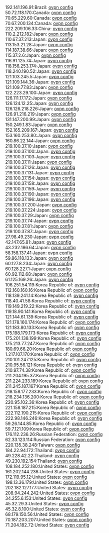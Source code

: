 192.141.196.91:Brazil: [ovpn config](vpn/192_141_196_91.ovpn)  
50.72.118.170:Canada: [ovpn config](vpn/50_72_118_170.ovpn)  
70.65.229.60:Canada: [ovpn config](vpn/70_65_229_60.ovpn)  
70.67.200.134:Canada: [ovpn config](vpn/70_67_200_134.ovpn)  
222.209.106.33:China: [ovpn config](vpn/222_209_106_33.ovpn)  
110.2.212.182:Japan: [ovpn config](vpn/110_2_212_182.ovpn)  
110.67.37.213:Japan: [ovpn config](vpn/110_67_37_213.ovpn)  
113.153.21.28:Japan: [ovpn config](vpn/113_153_21_28.ovpn)  
114.187.38.66:Japan: [ovpn config](vpn/114_187_38_66.ovpn)  
115.37.2.6:Japan: [ovpn config](vpn/115_37_2_6.ovpn)  
116.91.125.74:Japan: [ovpn config](vpn/116_91_125_74.ovpn)  
118.156.253.174:Japan: [ovpn config](vpn/118_156_253_174.ovpn)  
118.240.190.52:Japan: [ovpn config](vpn/118_240_190_52.ovpn)  
121.103.245.5:Japan: [ovpn config](vpn/121_103_245_5.ovpn)  
121.109.144.36:Japan: [ovpn config](vpn/121_109_144_36.ovpn)  
121.109.77.83:Japan: [ovpn config](vpn/121_109_77_83.ovpn)  
122.223.29.100:Japan: [ovpn config](vpn/122_223_29_100.ovpn)  
126.111.17.172:Japan: [ovpn config](vpn/126_111_17_172.ovpn)  
126.124.12.25:Japan: [ovpn config](vpn/126_124_12_25.ovpn)  
126.126.218.226:Japan: [ovpn config](vpn/126_126_218_226.ovpn)  
126.91.216.219:Japan: [ovpn config](vpn/126_91_216_219.ovpn)  
131.147.200.99:Japan: [ovpn config](vpn/131_147_200_99.ovpn)  
150.249.1.83:Japan: [ovpn config](vpn/150_249_1_83.ovpn)  
152.165.209.167:Japan: [ovpn config](vpn/152_165_209_167.ovpn)  
153.160.253.80:Japan: [ovpn config](vpn/153_160_253_80.ovpn)  
160.86.22.144:Japan: [ovpn config](vpn/160_86_22_144.ovpn)  
219.100.37.10:Japan: [ovpn config](vpn/219_100_37_10.ovpn)  
219.100.37.100:Japan: [ovpn config](vpn/219_100_37_100.ovpn)  
219.100.37.103:Japan: [ovpn config](vpn/219_100_37_103.ovpn)  
219.100.37.11:Japan: [ovpn config](vpn/219_100_37_11.ovpn)  
219.100.37.126:Japan: [ovpn config](vpn/219_100_37_126.ovpn)  
219.100.37.131:Japan: [ovpn config](vpn/219_100_37_131.ovpn)  
219.100.37.154:Japan: [ovpn config](vpn/219_100_37_154.ovpn)  
219.100.37.158:Japan: [ovpn config](vpn/219_100_37_158.ovpn)  
219.100.37.159:Japan: [ovpn config](vpn/219_100_37_159.ovpn)  
219.100.37.190:Japan: [ovpn config](vpn/219_100_37_190.ovpn)  
219.100.37.196:Japan: [ovpn config](vpn/219_100_37_196.ovpn)  
219.100.37.200:Japan: [ovpn config](vpn/219_100_37_200.ovpn)  
219.100.37.224:Japan: [ovpn config](vpn/219_100_37_224.ovpn)  
219.100.37.29:Japan: [ovpn config](vpn/219_100_37_29.ovpn)  
219.100.37.74:Japan: [ovpn config](vpn/219_100_37_74.ovpn)  
219.100.37.81:Japan: [ovpn config](vpn/219_100_37_81.ovpn)  
219.100.37.87:Japan: [ovpn config](vpn/219_100_37_87.ovpn)  
27.98.49.230:Japan: [ovpn config](vpn/27_98_49_230.ovpn)  
42.147.65.81:Japan: [ovpn config](vpn/42_147_65_81.ovpn)  
43.232.186.64:Japan: [ovpn config](vpn/43_232_186_64.ovpn)  
58.158.137.41:Japan: [ovpn config](vpn/58_158_137_41.ovpn)  
59.86.118.133:Japan: [ovpn config](vpn/59_86_118_133.ovpn)  
60.127.8.234:Japan: [ovpn config](vpn/60_127_8_234.ovpn)  
60.128.227.1:Japan: [ovpn config](vpn/60_128_227_1.ovpn)  
60.92.112.68:Japan: [ovpn config](vpn/60_92_112_68.ovpn)  
61.125.169.26:Japan: [ovpn config](vpn/61_125_169_26.ovpn)  
106.251.54.119:Korea Republic of: [ovpn config](vpn/106_251_54_119.ovpn)  
112.160.160.16:Korea Republic of: [ovpn config](vpn/112_160_160_16.ovpn)  
118.139.241.14:Korea Republic of: [ovpn config](vpn/118_139_241_14.ovpn)  
118.40.41.58:Korea Republic of: [ovpn config](vpn/118_40_41_58.ovpn)  
119.149.219.22:Korea Republic of: [ovpn config](vpn/119_149_219_22.ovpn)  
119.18.90.141:Korea Republic of: [ovpn config](vpn/119_18_90_141.ovpn)  
121.144.61.139:Korea Republic of: [ovpn config](vpn/121_144_61_139.ovpn)  
121.178.160.174:Korea Republic of: [ovpn config](vpn/121_178_160_174.ovpn)  
121.183.80.133:Korea Republic of: [ovpn config](vpn/121_183_80_133.ovpn)  
175.198.179.173:Korea Republic of: [ovpn config](vpn/175_198_179_173.ovpn)  
175.201.138.199:Korea Republic of: [ovpn config](vpn/175_201_138_199.ovpn)  
175.213.77.247:Korea Republic of: [ovpn config](vpn/175_213_77_247.ovpn)  
180.69.66.20:Korea Republic of: [ovpn config](vpn/180_69_66_20.ovpn)  
1.217.107.170:Korea Republic of: [ovpn config](vpn/1_217_107_170.ovpn)  
210.101.247.125:Korea Republic of: [ovpn config](vpn/210_101_247_125.ovpn)  
210.95.56.121:Korea Republic of: [ovpn config](vpn/210_95_56_121.ovpn)  
210.97.74.38:Korea Republic of: [ovpn config](vpn/210_97_74_38.ovpn)  
211.204.195.37:Korea Republic of: [ovpn config](vpn/211_204_195_37.ovpn)  
211.224.233.189:Korea Republic of: [ovpn config](vpn/211_224_233_189.ovpn)  
211.245.187.167:Korea Republic of: [ovpn config](vpn/211_245_187_167.ovpn)  
218.158.177.233:Korea Republic of: [ovpn config](vpn/218_158_177_233.ovpn)  
218.234.136.200:Korea Republic of: [ovpn config](vpn/218_234_136_200.ovpn)  
220.95.102.36:Korea Republic of: [ovpn config](vpn/220_95_102_36.ovpn)  
221.158.187.215:Korea Republic of: [ovpn config](vpn/221_158_187_215.ovpn)  
222.112.190.215:Korea Republic of: [ovpn config](vpn/222_112_190_215.ovpn)  
222.98.146.246:Korea Republic of: [ovpn config](vpn/222_98_146_246.ovpn)  
59.26.144.85:Korea Republic of: [ovpn config](vpn/59_26_144_85.ovpn)  
59.7.121.109:Korea Republic of: [ovpn config](vpn/59_7_121_109.ovpn)  
176.112.236.26:Russian Federation: [ovpn config](vpn/176_112_236_26.ovpn)  
62.33.123.114:Russian Federation: [ovpn config](vpn/62_33_123_114.ovpn)  
220.135.38.248:Taiwan: [ovpn config](vpn/220_135_38_248.ovpn)  
184.22.94.172:Thailand: [ovpn config](vpn/184_22_94_172.ovpn)  
49.228.42.22:Thailand: [ovpn config](vpn/49_228_42_22.ovpn)  
49.230.192.154:Thailand: [ovpn config](vpn/49_230_192_154.ovpn)  
108.184.252.180:United States: [ovpn config](vpn/108_184_252_180.ovpn)  
161.202.144.236:United States: [ovpn config](vpn/161_202_144_236.ovpn)  
172.119.95.12:United States: [ovpn config](vpn/172_119_95_12.ovpn)  
198.13.36.179:United States: [ovpn config](vpn/198_13_36_179.ovpn)  
202.182.127.177:United States: [ovpn config](vpn/202_182_127_177.ovpn)  
208.94.244.242:United States: [ovpn config](vpn/208_94_244_242.ovpn)  
34.255.6.153:United States: [ovpn config](vpn/34_255_6_153.ovpn)  
45.32.29.3:United States: [ovpn config](vpn/45_32_29_3.ovpn)  
45.32.8.100:United States: [ovpn config](vpn/45_32_8_100.ovpn)  
68.179.150.56:United States: [ovpn config](vpn/68_179_150_56.ovpn)  
70.187.203.207:United States: [ovpn config](vpn/70_187_203_207.ovpn)  
71.204.182.72:United States: [ovpn config](vpn/71_204_182_72.ovpn)  
